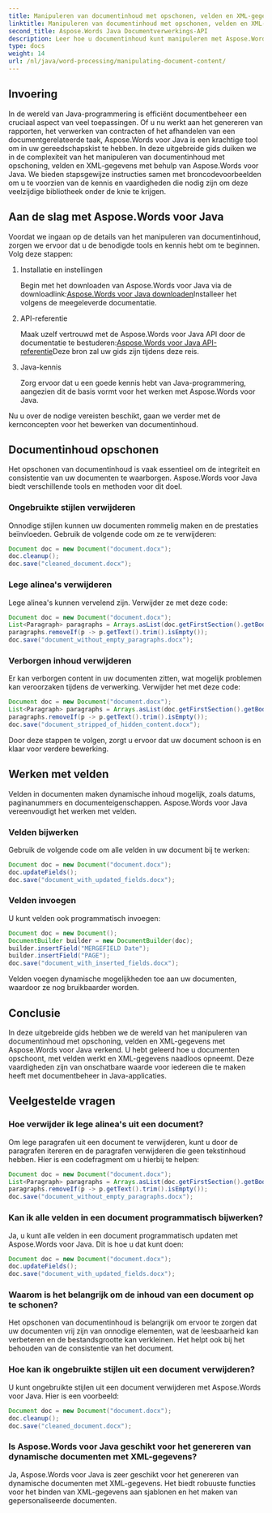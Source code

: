 ```yaml
---
title: Manipuleren van documentinhoud met opschonen, velden en XML-gegevens
linktitle: Manipuleren van documentinhoud met opschonen, velden en XML-gegevens
second_title: Aspose.Words Java Documentverwerkings-API
description: Leer hoe u documentinhoud kunt manipuleren met Aspose.Words voor Java. Deze stapsgewijze handleiding biedt broncodevoorbeelden voor efficiënt documentbeheer.
type: docs
weight: 14
url: /nl/java/word-processing/manipulating-document-content/
---
```

## Invoering

In de wereld van Java-programmering is efficiënt documentbeheer een cruciaal aspect van veel toepassingen. Of u nu werkt aan het genereren van rapporten, het verwerken van contracten of het afhandelen van een documentgerelateerde taak, Aspose.Words voor Java is een krachtige tool om in uw gereedschapskist te hebben. In deze uitgebreide gids duiken we in de complexiteit van het manipuleren van documentinhoud met opschoning, velden en XML-gegevens met behulp van Aspose.Words voor Java. We bieden stapsgewijze instructies samen met broncodevoorbeelden om u te voorzien van de kennis en vaardigheden die nodig zijn om deze veelzijdige bibliotheek onder de knie te krijgen.

## Aan de slag met Aspose.Words voor Java

Voordat we ingaan op de details van het manipuleren van documentinhoud, zorgen we ervoor dat u de benodigde tools en kennis hebt om te beginnen. Volg deze stappen:

1. Installatie en instellingen
   
    Begin met het downloaden van Aspose.Words voor Java via de downloadlink:[Aspose.Words voor Java downloaden](https://releases.aspose.com/words/java/)Installeer het volgens de meegeleverde documentatie.

2. API-referentie
   
   Maak uzelf vertrouwd met de Aspose.Words voor Java API door de documentatie te bestuderen:[Aspose.Words voor Java API-referentie](https://reference.aspose.com/words/java/)Deze bron zal uw gids zijn tijdens deze reis.

3. Java-kennis
   
   Zorg ervoor dat u een goede kennis hebt van Java-programmering, aangezien dit de basis vormt voor het werken met Aspose.Words voor Java.

Nu u over de nodige vereisten beschikt, gaan we verder met de kernconcepten voor het bewerken van documentinhoud.

## Documentinhoud opschonen

Het opschonen van documentinhoud is vaak essentieel om de integriteit en consistentie van uw documenten te waarborgen. Aspose.Words voor Java biedt verschillende tools en methoden voor dit doel.

### Ongebruikte stijlen verwijderen

Onnodige stijlen kunnen uw documenten rommelig maken en de prestaties beïnvloeden. Gebruik de volgende code om ze te verwijderen:

```java
Document doc = new Document("document.docx");
doc.cleanup();
doc.save("cleaned_document.docx");
```

### Lege alinea's verwijderen

Lege alinea's kunnen vervelend zijn. Verwijder ze met deze code:

```java
Document doc = new Document("document.docx");
List<Paragraph> paragraphs = Arrays.asList(doc.getFirstSection().getBody().getParagraphs().toArray());
paragraphs.removeIf(p -> p.getText().trim().isEmpty());
doc.save("document_without_empty_paragraphs.docx");
```

### Verborgen inhoud verwijderen

Er kan verborgen content in uw documenten zitten, wat mogelijk problemen kan veroorzaken tijdens de verwerking. Verwijder het met deze code:

```java
Document doc = new Document("document.docx");
List<Paragraph> paragraphs = Arrays.asList(doc.getFirstSection().getBody().getParagraphs().toArray());
paragraphs.removeIf(p -> p.getText().trim().isEmpty());
doc.save("document_stripped_of_hidden_content.docx");
```

Door deze stappen te volgen, zorgt u ervoor dat uw document schoon is en klaar voor verdere bewerking.

## Werken met velden

Velden in documenten maken dynamische inhoud mogelijk, zoals datums, paginanummers en documenteigenschappen. Aspose.Words voor Java vereenvoudigt het werken met velden.

### Velden bijwerken

Gebruik de volgende code om alle velden in uw document bij te werken:

```java
Document doc = new Document("document.docx");
doc.updateFields();
doc.save("document_with_updated_fields.docx");
```

### Velden invoegen

U kunt velden ook programmatisch invoegen:

```java
Document doc = new Document();
DocumentBuilder builder = new DocumentBuilder(doc);
builder.insertField("MERGEFIELD Date");
builder.insertField("PAGE");
doc.save("document_with_inserted_fields.docx");
```

Velden voegen dynamische mogelijkheden toe aan uw documenten, waardoor ze nog bruikbaarder worden.

## Conclusie

In deze uitgebreide gids hebben we de wereld van het manipuleren van documentinhoud met opschoning, velden en XML-gegevens met Aspose.Words voor Java verkend. U hebt geleerd hoe u documenten opschoont, met velden werkt en XML-gegevens naadloos opneemt. Deze vaardigheden zijn van onschatbare waarde voor iedereen die te maken heeft met documentbeheer in Java-applicaties.

## Veelgestelde vragen

### Hoe verwijder ik lege alinea's uit een document?
   
Om lege paragrafen uit een document te verwijderen, kunt u door de paragrafen itereren en de paragrafen verwijderen die geen tekstinhoud hebben. Hier is een codefragment om u hierbij te helpen:

```java
Document doc = new Document("document.docx");
List<Paragraph> paragraphs = Arrays.asList(doc.getFirstSection().getBody().getParagraphs().toArray());
paragraphs.removeIf(p -> p.getText().trim().isEmpty());
doc.save("document_without_empty_paragraphs.docx");
```

### Kan ik alle velden in een document programmatisch bijwerken?

Ja, u kunt alle velden in een document programmatisch updaten met Aspose.Words voor Java. Dit is hoe u dat kunt doen:

```java
Document doc = new Document("document.docx");
doc.updateFields();
doc.save("document_with_updated_fields.docx");
```

### Waarom is het belangrijk om de inhoud van een document op te schonen?

Het opschonen van documentinhoud is belangrijk om ervoor te zorgen dat uw documenten vrij zijn van onnodige elementen, wat de leesbaarheid kan verbeteren en de bestandsgrootte kan verkleinen. Het helpt ook bij het behouden van de consistentie van het document.

### Hoe kan ik ongebruikte stijlen uit een document verwijderen?

U kunt ongebruikte stijlen uit een document verwijderen met Aspose.Words voor Java. Hier is een voorbeeld:

```java
Document doc = new Document("document.docx");
doc.cleanup();
doc.save("cleaned_document.docx");
```

### Is Aspose.Words voor Java geschikt voor het genereren van dynamische documenten met XML-gegevens?

Ja, Aspose.Words voor Java is zeer geschikt voor het genereren van dynamische documenten met XML-gegevens. Het biedt robuuste functies voor het binden van XML-gegevens aan sjablonen en het maken van gepersonaliseerde documenten.
